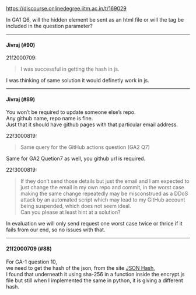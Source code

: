 https://discourse.onlinedegree.iitm.ac.in/t/169029

In GA1 Q6, will the hidden element be sent as an html file or will the tag be included in the question parameter?</p><hr>

<h4>Jivraj (#90)</h4>
<aside class="quote group-ds-students" data-post="88" data-topic="169029" data-username="21f2000709">
<div class="title">
<div class="quote-controls"></div>
 21f2000709:</div>
<blockquote>
<p>I was successful in getting the hash in js.</p>
</blockquote>
</aside>
<p>I was thinking of same solution it would definetly work in js.</p><hr>

<h4>Jivraj (#89)</h4>
<p>You won’t be required to update someone else’s repo.<br/>
Any github name, repo name is fine.<br/>
Just that it should have github pages with that particular email address.</p>
<aside class="quote group-ds-students" data-post="86" data-topic="169029" data-username="22f3000819">
<div class="title">
<div class="quote-controls"></div>
 22f3000819:</div>
<blockquote>
<p>Same query for the GitHub actions question (GA2 Q7)</p>
</blockquote>
</aside>
<p>Same for GA2 Quetion7 as well, you github url is required.</p>
<aside class="quote group-ds-students" data-post="86" data-topic="169029" data-username="22f3000819">
<div class="title">
<div class="quote-controls"></div>
 22f3000819:</div>
<blockquote>
<p>If they don’t send those details but just the email and I am expected to just change the email in my own repo and commit, in the worst case making the same change repeatedly may be misconstrued as a DDoS attack by an automated script which may lead to my GitHub account being suspended, which does not seem ideal.<br/>
Can you please at least hint at a solution?</p>
</blockquote>
</aside>
<p>In evaluation we will only send request one worst case twice or thrice if it fails from our end, so no issues with that.</p><hr>

<h4>21f2000709 (#88)</h4>
<p>For GA-1 question 10,<br/>
we need to get the hash of the json, from the site <a class="inline-onebox" href="https://tools-in-data-science.pages.dev/jsonhash" rel="noopener nofollow ugc">JSON Hash</a>,<br/>
I found that underneath it using sha-256 in a function inside the encrypt.js file but still when I implemented the same in python, it is giving a different hash.